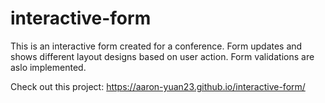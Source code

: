 # interactive-form

This is an interactive form created for a conference. Form updates and shows different layout designs based on user action. Form validations are aslo implemented.

Check out this project: https://aaron-yuan23.github.io/interactive-form/
